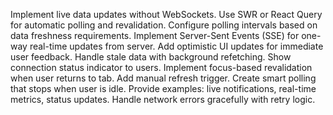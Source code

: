 Implement live data updates without WebSockets. Use SWR or React Query for automatic polling and revalidation. Configure polling intervals based on data freshness requirements. Implement Server-Sent Events (SSE) for one-way real-time updates from server. Add optimistic UI updates for immediate user feedback. Handle stale data with background refetching. Show connection status indicator to users. Implement focus-based revalidation when user returns to tab. Add manual refresh trigger. Create smart polling that stops when user is idle. Provide examples: live notifications, real-time metrics, status updates. Handle network errors gracefully with retry logic.
